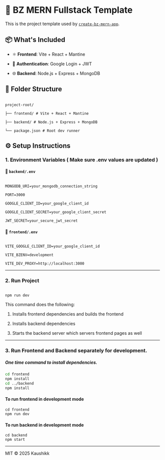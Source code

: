 
# 🚀 BZ MERN Fullstack Template

  

This is the project template used by [`create-bz-mern-app`](https://www.npmjs.com/package/create-bz-mern-app).

  

## 📦 What's Included

  

- ⚛️ **Frontend**: Vite + React + Mantine

- 🔐 **Authentication**: Google Login + JWT

- 🌐 **Backend**: Node.js + Express + MongoDB

  

## 📁 Folder Structure

  

```

project-root/

├── frontend/ # Vite + React + Mantine

├── backend/ # Node.js + Express + MongoDB

└── package.json # Root dev runner

```

  

## ⚙️ Setup Instructions

  

### 1. Environment Variables ( Make sure .env values are updated )

  

#### 📁 `backend/.env`

  

```

MONGODB_URI=your_mongodb_connection_string

PORT=3000

GOOGLE_CLIENT_ID=your_google_client_id

GOOGLE_CLIENT_SECRET=your_google_client_secret

JWT_SECRET=your_secure_jwt_secret

```

  

#### 📁 `frontend/.env`

  

```

VITE_GOOGLE_CLIENT_ID=your_google_client_id

VITE_BZENV=development

VITE_DEV_PROXY=http://localhost:3000

```

  

---

  

### 2. Run Project

  

```bash

npm run dev

```

  

This command does the following:

  

1. Installs frontend dependencies and builds the frontend

2. Installs backend dependencies

3. Starts the backend server which servers frontend pages as well

  

 ---
 ### 3. Run Frontend and Backend separately for development.
##### One time command to install dependencies. 

```bash
cd frontend 
npm install
cd ../backend 
npm install

```

#### To run frontend in development mode
```
cd frontend 
npm run dev
```

#### To run backend in development mode
```
cd backend 
npm start
```

 

---

  

MIT © 2025 Kaushikk